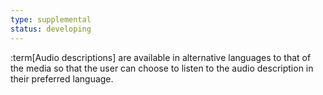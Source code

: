 ```yaml
---
type: supplemental
status: developing
---
```


:term[Audio descriptions] are available in alternative languages to that of the media so that the user can choose to listen to the audio description in their preferred language.